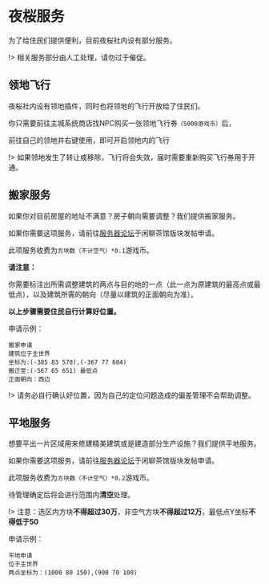 # 夜桜服务

为了给住民们提供便利，目前夜桜社内设有部分服务。

!> 相关服务部分由人工处理，请勿过于催促。

## 领地飞行

夜桜社内设有领地插件，同时也将领地的飞行开放给了住民们。

你只需要前往主城系统商店找NPC购买一张领地飞行券`（5000游戏币）`后，

前往自己的领地并右键使用，即可开启领地内的飞行

!> 如果领地发生了转让或移除，飞行将会失效，届时需要重新购买飞行券用于开通。

## 搬家服务

如果你对目前房屋的地址不满意？房子朝向需要调整？我们提供搬家服务。

如果你需要这项服务，请前往[服务器论坛](https://bbs.9sakura.com)于闲聊茶馆版块发帖申请。

此项服务收费为`方块数（不计空气）*0.1`游戏币。

**请注意：**

你需要标注出所需调整建筑的两点与目的地的一点（此一点为原建筑的最高点或最低点），以及建筑所需的朝向（尽量以建筑的正面朝向为准）。

**以上步骤需要住民自行计算好位置。**

申请示例：

```
搬家申请  
建筑位于主世界
坐标为:(-385 83 570),(-367 77 604)
搬迁至:(-567 65 651) 最低点
正面朝向：西边

```

!> 请务必自行确认好位置，因为自己的定位问题造成的偏差管理不会帮助调整。

## 平地服务

想要平出一片区域用来修建精美建筑或是建造部分生产设施？我们提供平地服务。

如果你需要这项服务，请前往[服务器论坛](https://bbs.9sakura.com)于闲聊茶馆版块发帖申请。

此项服务收费为`方块数（不计空气）*0.2`游戏币。

待管理确定后将会进行范围内**清空**处理。

!> 注意：选区内方块**不得超过30万**，非空气方块**不得超过12万**，最低点Y坐标**不得低于50**

申请示例：

```
平地申请
位于主世界
两点坐标为：(1000 80 150),(900 70 100)
```
